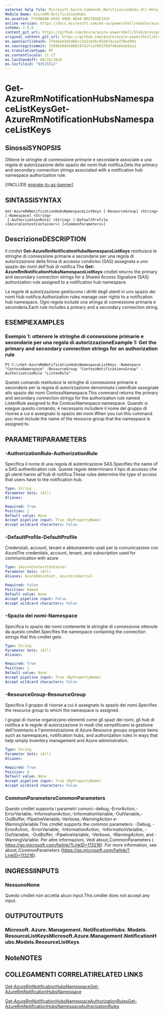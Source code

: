 ```yaml
---
external help file: Microsoft.Azure.Commands.NotificationHubs.dll-Help.xml
Module Name: AzureRM.NotificationHubs
ms.assetid: F769A8AB-E025-49EE-AEA4-0D27EAEE341F
online version: https://docs.microsoft.com/en-us/powershell/module/azurerm.notificationhubs/get-azurermnotificationhubsnamespacelistkeys
schema: 2.0.0
content_git_url: https://github.com/Azure/azure-powershell/blob/preview/src/ResourceManager/NotificationHubs/Commands.NotificationHubs/help/Get-AzureRmNotificationHubsNamespaceListKeys.md
original_content_git_url: https://github.com/Azure/azure-powershell/blob/preview/src/ResourceManager/NotificationHubs/Commands.NotificationHubs/help/Get-AzureRmNotificationHubsNamespaceListKeys.md
ms.openlocfilehash: 2fb9eeb3b5d6bcc3a2183bc652b74caa370e4d02
ms.sourcegitcommit: f599b50d5e980197d1fca769378df90a842b42a1
ms.translationtype: MT
ms.contentlocale: it-IT
ms.lasthandoff: 08/20/2020
ms.locfileid: "93515512"
---
```

# <span data-ttu-id="946ed-101">Get-AzureRmNotificationHubsNamespaceListKeys</span><span class="sxs-lookup"><span data-stu-id="946ed-101">Get-AzureRmNotificationHubsNamespaceListKeys</span></span>

## <span data-ttu-id="946ed-102">Sinossi</span><span class="sxs-lookup"><span data-stu-id="946ed-102">SYNOPSIS</span></span>
<span data-ttu-id="946ed-103">Ottiene le stringhe di connessione primarie e secondarie associate a una regola di autorizzazione dello spazio dei nomi Hub notifica.</span><span class="sxs-lookup"><span data-stu-id="946ed-103">Gets the primary and secondary connection strings associated with a notification hub namespace authorization rule.</span></span>

[!INCLUDE [migrate-to-az-banner](../../includes/migrate-to-az-banner.md)]

## <span data-ttu-id="946ed-104">SINTASSI</span><span class="sxs-lookup"><span data-stu-id="946ed-104">SYNTAX</span></span>

```
Get-AzureRmNotificationHubsNamespaceListKeys [-ResourceGroup] <String> [-Namespace] <String>
 [-AuthorizationRule] <String> [-DefaultProfile <IAzureContextContainer>] [<CommonParameters>]
```

## <span data-ttu-id="946ed-105">Descrizione</span><span class="sxs-lookup"><span data-stu-id="946ed-105">DESCRIPTION</span></span>
<span data-ttu-id="946ed-106">Il cmdlet **Get-AzureRmNotificationHubsNamespaceListKeys** restituisce le stringhe di connessione primarie e secondarie per una regola di autorizzazione della firma di accesso condiviso (SAS) assegnata a uno spazio dei nomi dell'hub di notifica.</span><span class="sxs-lookup"><span data-stu-id="946ed-106">The **Get-AzureRmNotificationHubsNamespaceListKeys** cmdlet returns the primary and secondary connection strings for a Shared Access Signature (SAS) authorization rule assigned to a notification hub namespace.</span></span>

<span data-ttu-id="946ed-107">Le regole di autorizzazione gestiscono i diritti degli utenti in uno spazio dei nomi Hub notifica.</span><span class="sxs-lookup"><span data-stu-id="946ed-107">Authorization rules manage user rights to a notification hub namespace.</span></span>
<span data-ttu-id="946ed-108">Ogni regola include una stringa di connessione primaria e secondaria.</span><span class="sxs-lookup"><span data-stu-id="946ed-108">Each rule includes a primary and a secondary connection string.</span></span>

## <span data-ttu-id="946ed-109">ESEMPI</span><span class="sxs-lookup"><span data-stu-id="946ed-109">EXAMPLES</span></span>

### <span data-ttu-id="946ed-110">Esempio 1: ottenere le stringhe di connessione primarie e secondarie per una regola di autorizzazione</span><span class="sxs-lookup"><span data-stu-id="946ed-110">Example 1: Get the primary and secondary connection strings for an authorization rule</span></span>
```
PS C:\>Get-AzureRmNotificationHubsNamespaceListKeys -Namespace "ContosoNamespace" -ResourceGroup "ContosoNotificationsGroup" -AuthorizationRule "ListenRule"
```

<span data-ttu-id="946ed-111">Questo comando restituisce le stringhe di connessione primarie e secondarie per la regola di autorizzazione denominata ListenRule assegnate allo spazio dei nomi ContosoNamespace.</span><span class="sxs-lookup"><span data-stu-id="946ed-111">This command returns the primary and secondary connection strings for the authorization rule named ListenRule assigned to the ContosoNamespace namespace.</span></span>
<span data-ttu-id="946ed-112">Quando si esegue questo comando, è necessario includere il nome del gruppo di risorse a cui è assegnato lo spazio dei nomi.</span><span class="sxs-lookup"><span data-stu-id="946ed-112">When you run this command you must include the name of the resource group that the namespace is assigned to.</span></span>

## <span data-ttu-id="946ed-113">PARAMETRI</span><span class="sxs-lookup"><span data-stu-id="946ed-113">PARAMETERS</span></span>

### <span data-ttu-id="946ed-114">-AuthorizationRule</span><span class="sxs-lookup"><span data-stu-id="946ed-114">-AuthorizationRule</span></span>
<span data-ttu-id="946ed-115">Specifica il nome di una regola di autenticazione SAS.</span><span class="sxs-lookup"><span data-stu-id="946ed-115">Specifies the name of a SAS authentication rule.</span></span>
<span data-ttu-id="946ed-116">Queste regole determinano il tipo di accesso che gli utenti hanno all'hub di notifica.</span><span class="sxs-lookup"><span data-stu-id="946ed-116">These rules determine the type of access that users have to the notification hub.</span></span>

```yaml
Type: String
Parameter Sets: (All)
Aliases: 

Required: True
Position: 2
Default value: None
Accept pipeline input: True (ByPropertyName)
Accept wildcard characters: False
```

### <span data-ttu-id="946ed-117">-DefaultProfile</span><span class="sxs-lookup"><span data-stu-id="946ed-117">-DefaultProfile</span></span>
<span data-ttu-id="946ed-118">Credenziali, account, tenant e abbonamento usati per la comunicazione con Azure</span><span class="sxs-lookup"><span data-stu-id="946ed-118">The credentials, account, tenant, and subscription used for communication with azure</span></span>

```yaml
Type: IAzureContextContainer
Parameter Sets: (All)
Aliases: AzureRmContext, AzureCredential

Required: False
Position: Named
Default value: None
Accept pipeline input: False
Accept wildcard characters: False
```

### <span data-ttu-id="946ed-119">-Spazio dei nomi</span><span class="sxs-lookup"><span data-stu-id="946ed-119">-Namespace</span></span>
<span data-ttu-id="946ed-120">Specifica lo spazio dei nomi contenente le stringhe di connessione ottenute da questo cmdlet.</span><span class="sxs-lookup"><span data-stu-id="946ed-120">Specifies the namespace containing the connection strings that this cmdlet gets.</span></span>

```yaml
Type: String
Parameter Sets: (All)
Aliases: 

Required: True
Position: 1
Default value: None
Accept pipeline input: True (ByPropertyName)
Accept wildcard characters: False
```

### <span data-ttu-id="946ed-121">-ResourceGroup</span><span class="sxs-lookup"><span data-stu-id="946ed-121">-ResourceGroup</span></span>
<span data-ttu-id="946ed-122">Specifica il gruppo di risorse a cui è assegnato lo spazio dei nomi.</span><span class="sxs-lookup"><span data-stu-id="946ed-122">Specifies the resource group to which the namespace is assigned.</span></span>

<span data-ttu-id="946ed-123">I gruppi di risorse organizzano elementi come gli spazi dei nomi, gli hub di notifica e le regole di autorizzazione in modi che semplificano la gestione dell'inventario e l'amministrazione di Azure.</span><span class="sxs-lookup"><span data-stu-id="946ed-123">Resource groups organize items such as namespaces, notification hubs, and authorization rules in ways that help simply inventory management and Azure administration.</span></span>

```yaml
Type: String
Parameter Sets: (All)
Aliases: 

Required: True
Position: 0
Default value: None
Accept pipeline input: True (ByPropertyName)
Accept wildcard characters: False
```

### <span data-ttu-id="946ed-124">CommonParameters</span><span class="sxs-lookup"><span data-stu-id="946ed-124">CommonParameters</span></span>
<span data-ttu-id="946ed-125">Questo cmdlet supporta i parametri comuni:-debug,-ErrorAction,-ErrorVariable,-InformationAction,-InformationVariable,-OutVariable,-OutBuffer,-PipelineVariable,-Verbose,-WarningAction e-WarningVariable.</span><span class="sxs-lookup"><span data-stu-id="946ed-125">This cmdlet supports the common parameters: -Debug, -ErrorAction, -ErrorVariable, -InformationAction, -InformationVariable, -OutVariable, -OutBuffer, -PipelineVariable, -Verbose, -WarningAction, and -WarningVariable.</span></span> <span data-ttu-id="946ed-126">Per altre informazioni, Vedi about_CommonParameters ( https://go.microsoft.com/fwlink/?LinkID=113216) .</span><span class="sxs-lookup"><span data-stu-id="946ed-126">For more information, see about_CommonParameters (https://go.microsoft.com/fwlink/?LinkID=113216).</span></span>

## <span data-ttu-id="946ed-127">INGRESSI</span><span class="sxs-lookup"><span data-stu-id="946ed-127">INPUTS</span></span>

### <span data-ttu-id="946ed-128">Nessuno</span><span class="sxs-lookup"><span data-stu-id="946ed-128">None</span></span>
<span data-ttu-id="946ed-129">Questo cmdlet non accetta alcun input.</span><span class="sxs-lookup"><span data-stu-id="946ed-129">This cmdlet does not accept any input.</span></span>

## <span data-ttu-id="946ed-130">OUTPUT</span><span class="sxs-lookup"><span data-stu-id="946ed-130">OUTPUTS</span></span>

### <span data-ttu-id="946ed-131">Microsoft. Azure. Management. NotificationHubs. Models. ResourceListKeys</span><span class="sxs-lookup"><span data-stu-id="946ed-131">Microsoft.Azure.Management.NotificationHubs.Models.ResourceListKeys</span></span>

## <span data-ttu-id="946ed-132">Note</span><span class="sxs-lookup"><span data-stu-id="946ed-132">NOTES</span></span>

## <span data-ttu-id="946ed-133">COLLEGAMENTI CORRELATI</span><span class="sxs-lookup"><span data-stu-id="946ed-133">RELATED LINKS</span></span>

[<span data-ttu-id="946ed-134">Get-AzureRmNotificationHubsNamespace</span><span class="sxs-lookup"><span data-stu-id="946ed-134">Get-AzureRmNotificationHubsNamespace</span></span>](./Get-AzureRmNotificationHubsNamespace.md)

[<span data-ttu-id="946ed-135">Get-AzureRmNotificationHubsNamespaceAuthorizationRules</span><span class="sxs-lookup"><span data-stu-id="946ed-135">Get-AzureRmNotificationHubsNamespaceAuthorizationRules</span></span>](./Get-AzureRmNotificationHubsNamespaceAuthorizationRules.md)


